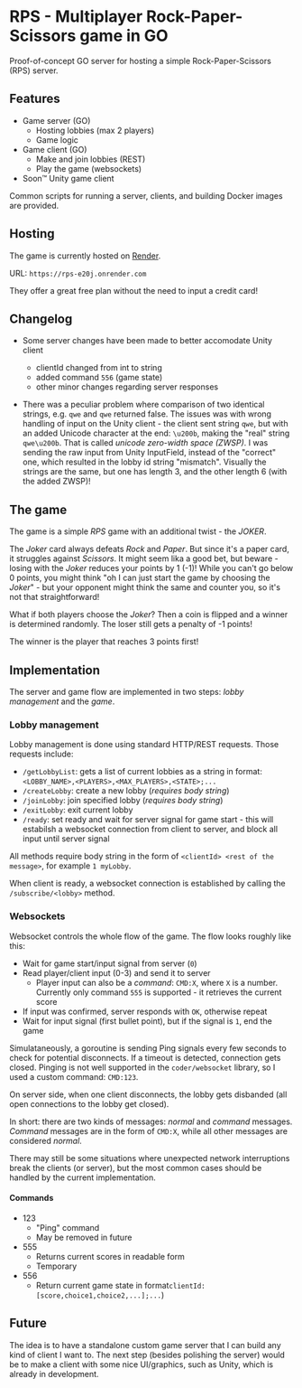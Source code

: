 # RPS - Multiplayer Rock-Paper-Scissors game in GO

Proof-of-concept GO server for hosting a simple Rock-Paper-Scissors (RPS) server.

## Features

- Game server (GO)
  - Hosting lobbies (max 2 players)
  - Game logic
- Game client (GO)
  - Make and join lobbies (REST)
  - Play the game (websockets)
- Soon™ Unity game client

Common scripts for running a server, clients, and building Docker images are provided.

## Hosting

The game is currently hosted on [Render](https://render.com/).

URL: `https://rps-e20j.onrender.com`

They offer a great free plan without the need to input a credit card!

## Changelog

- Some server changes have been made to better accomodate Unity client
  - clientId changed from int to string
  - added command `556` (game state)
  - other minor changes regarding server responses

- There was a peculiar problem where comparison of two identical strings, e.g. `qwe` and `qwe` returned false. The issues was with wrong handling of input on the Unity client - the client sent string `qwe`, but with an added Unicode character at the end: `\u200b`, making the "real" string `qwe\u200b`. That is called *unicode zero-width space (ZWSP)*. I was sending the raw input from Unity InputField, instead of the "correct" one, which resulted in the lobby id string "mismatch". Visually the strings are the same, but one has length 3, and the other length 6 (with the added ZWSP)!

## The game

The game is a simple *RPS* game with an additional twist - the *JOKER*.

The *Joker* card always defeats *Rock* and *Paper*. But since it's a paper card, it struggles against *Scissors*. It might seem lika a good bet, but beware - losing with the *Joker* reduces your points by 1 (-1)! While you can't go below 0 points, you might think "oh I can just start the game by choosing the *Joker*" - but your opponent might think the same and counter you, so it's not that straightforward!

What if both players choose the *Joker*? Then a coin is flipped and a winner is determined randomly. The loser still gets a penalty of -1 points!

The winner is the player that reaches 3 points first!

## Implementation

The server and game flow are implemented in two steps: *lobby management* and the *game*.

### Lobby management

Lobby management is done using standard HTTP/REST requests. Those requests include:
- `/getLobbyList`: gets a list of current lobbies as a string in format: `<LOBBY_NAME>,<PLAYERS>,<MAX_PLAYERS>,<STATE>;...`
- `/createLobby`: create a new lobby (*requires body string*)
- `/joinLobby`: join specified lobby (*requires body string*)
- `/exitLobby`: exit current lobby
- `/ready`: set ready  and wait for server signal for game start - this will estabilsh a websocket connection from client to server, and block all input until server signal

All methods require body string in the form of `<clientId> <rest of the message>`, for example `1 myLobby`. 

When client is ready, a websocket connection is established by calling the `/subscribe/<lobby>` method.

### Websockets

Websocket controls the whole flow of the game. The flow looks roughly like this:

- Wait for game start/input signal from server (`0`)
- Read player/client input (0-3) and send it to server
    - Player input can also be a *command*: `CMD:X`, where `X` is a number. Currently only command `555` is supported - it retrieves the current score
- If input was confirmed, server responds with `OK`, otherwise repeat
- Wait for input signal (first bullet point), but if the signal is `1`, end the game

Simulataneously, a goroutine is sending Ping signals every few seconds to check for potential disconnects. If a timeout is detected, connection gets closed. Pinging is not well supported in the `coder/websocket` library, so I used a custom command: `CMD:123`.

On server side, when one client disconnects, the lobby gets disbanded (all open connections to the lobby get closed).

In short: there are two kinds of messages: *normal* and *command* messages. *Command* messages are in the form of `CMD:X`, while all other messages are considered *normal*.

There may still be some situations where unexpected network interruptions break the clients (or server), but the most common cases should be handled by the current implementation.

#### Commands

- 123
  - "Ping" command
  - May be removed in future
- 555
  - Returns current scores in readable form
  - Temporary
- 556
  - Return current game state in format`clientId:[score,choice1,choice2,...];...`)

## Future

The idea is to have a standalone custom game server that I can build any kind of client I want to. The next step (besides polishing the server) would be to make a client with some nice UI/graphics, such as Unity, which is already in development.